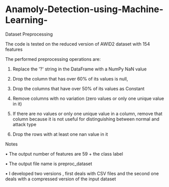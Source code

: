 # Anamoly-Detection-using-Machine-Learning-

Dataset Preprocessing

The code is tested on the reduced version of AWID2 dataset with 154 features

The performed preprocessing operations are: 

1.	Replace the '?' string in the DataFrame with a NumPy NaN value

2.	Drop the column that has over 60% of its values is null, 

3.	Drop the columns that have over 50% of its values as Constant

4.	Remove columns with no variation (zero values or only one unique value in it)

5.	If there are no values or only one unique value in a column,
remove that column because it is not useful for distinguishing between normal and attack type

6.	Drop the rows with at least one nan value in it


Notes 

•	The output number of features are 59 + the class label

•	The output file name is preproc_dataset

•	I developed two versions , first deals with CSV files and the second one deals with a compressed version of the input dataset 
